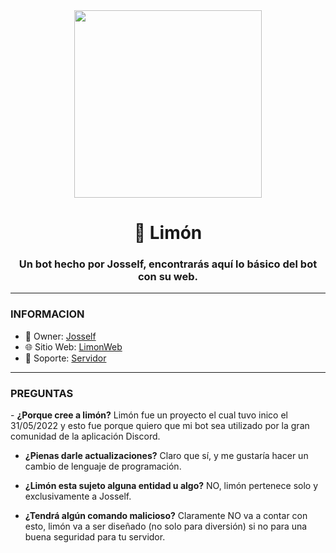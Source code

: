 <div id="header" align="center">
<img src="https://limonweb.surge.sh/limon.png" with="300px" height="300px" />
  <h1 align="center">🍋 Limón</h1>
  <h3 align="center">Un bot hecho por Josself, encontrarás aquí lo básico del bot con su web.</h3>
</div>

---

### INFORMACION

<div id="links" align="left">
  
- 👑 Owner: [Josself](https://discord.com/users/979133650534813737)
- 🌐 Sitio Web: [LimonWeb](https://limonweb.surge.sh)
- 📌 Soporte: [Servidor](https://discord.gg/EAPXKQDhaM)
  
</div>

---

### PREGUNTAS

<div id="question" align="left">
  - <b>¿Porque cree a limón?</b>
  Limón fue un proyecto el cual tuvo inico el 31/05/2022 y esto fue porque quiero que mi bot sea utilizado por la gran comunidad de la aplicación Discord.
  
  - <b>¿Pienas darle actualizaciones?</b>
  Claro que sí, y me gustaría hacer un cambio de lenguaje de programación.
  
  - <b>¿Limón esta sujeto alguna entidad u algo?</b>
  NO, limón pertenece solo y exclusivamente a Josself.
  
  - <b>¿Tendrá algún comando malicioso?</b>
  Claramente NO va a contar con esto, limón va a ser diseñado (no solo para diversión) si no para una buena seguridad para tu servidor.
</div>
  
    
   
 
    
